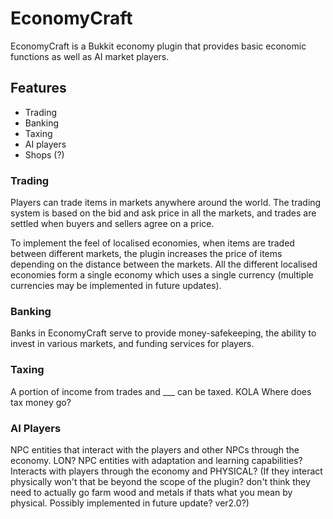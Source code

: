 # EconomyCraft
EconomyCraft is a Bukkit economy plugin that provides basic economic functions as well as AI market players.

## Features
- Trading
- Banking
- Taxing
- AI players
- Shops (?)

### Trading
Players can trade items in markets anywhere around the world. The trading system is based on the bid and ask price in all the markets, and trades are settled when buyers and sellers agree on a price.

To implement the feel of localised economies, when items are traded between different markets, the plugin increases the price of items depending on the distance between the markets. All the different localised economies form a single economy which uses a single currency (multiple currencies may be implemented in future updates).

### Banking
Banks in EconomyCraft serve to provide money-safekeeping, the ability to invest in various markets, and funding services for players.

### Taxing
A portion of income from trades and ___ can be taxed. KOLA Where does tax money go?

### AI Players
NPC entities that interact with the players and other NPCs through the economy.
LON?
NPC entities with adaptation and learning capabilities? Interacts with players through the economy and PHYSICAL? (If they interact physically won't that be beyond the scope of the plugin? don't think they need to actually go farm wood and metals if thats what you mean by physical. Possibly implemented in future update? ver2.0?)
